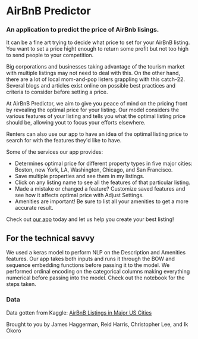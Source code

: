 # AirBnB Predictor

### An application to predict the price of AirBnb lisings.

It can be a fine art trying to decide what price to set for your AirBnB listing. You want to set a price hight enough to return some profit but not too high to send people to your competition.

Big corporations and businesses taking advantage of the tourism market with multiple listings may not need to deal with this. On the other hand, there are a lot of local mom-and-pop listers grappling with this catch-22. Several blogs and articles exist online on possible best practices and criteria to consider before setting a price.

At AirBnB Predictor, we aim to give you peace of mind on the pricing front by revealing the optimal price for your listing. Our model considers the various features of your listing and tells you what the optimal listing price should be, allowing yout to focus your efforts elsewhere.

Renters can also use our app to have an idea of the optimal listing price to search for with the features they'd like to have.

Some of the services our app provides:

* Determines optimal price for different property types in five major cities: Boston, new York, LA, Washington, Chicago, and San Francisco.
* Save multiple properties and see them in my listings.
* Click on any listing name to see all the features of that particular listing.
* Made a mistake or changed a feature? Customize saved features and see how it affects optimal price with Adjust Settings.
* Amenities are important! Be sure to list all your amenities to get a more accurate result.

Check out [our app](https://airbnbpredictor.herokuapp.com/) today and let us help you create your best listing!

## For the technical savvy

We used a keras model to perform NLP on the Description and Amenities features. Our app takes both inputs and runs it through the BOW and sequence embedding functions before passing it to the model. We performed ordinal encoding on the categorical columns making everything numerical before passing into the model. Check out the notebook for the steps taken.


### Data
Data gotten from Kaggle: [AirBnB Listings in Major US Cities](https://www.kaggle.com/rudymizrahi/airbnb-listings-in-major-us-cities-deloitte-ml?select=train.csv)



Brought to you by James Haggerman, Reid Harris, Christopher Lee, and Ik Okoro
